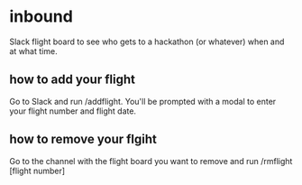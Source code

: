 # inbound

Slack flight board to see who gets to a hackathon (or whatever) when and at what time.

## how to add your flight

Go to Slack and run /addflight. You'll be prompted with a modal to enter your flight number and flight date.

## how to remove your flgiht 

Go to the channel with the flight board you want to remove and run /rmflight [flight number]
